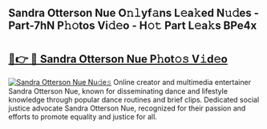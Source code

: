 ## Sandra Otterson Nue O𝚗𝚕yf𝚊ns L𝚎a𝚔ed N𝚞𝚍es - Part-7hN P𝚑𝚘tos Vi𝚍𝚎o - H𝚘𝚝 Part L𝚎a𝚔s BPe4x

# <h2><a href="http://kf1320.oniu.top/?m=Sandra+Otterson+Nue">🔗👉 🔴 Sandra Otterson Nue P𝚑ot𝚘𝚜 V𝚒d𝚎o</a></h2>

[![Sandra Otterson Nue Nu𝚍e𝚜](https://i.imgur.com/0qMVB7G.gif)](http://kf1320.oniu.top/?m=Sandra+Otterson+Nue)
Online creator and multimedia entertainer Sandra Otterson Nue, known for disseminating dance and lifestyle knowledge through popular dance routines and brief clips. Dedicated social justice advocate Sandra Otterson Nue, recognized for their passion and efforts to promote equality and justice for all.  
